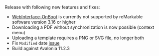 Release with following new features and fixes:
- [WebInterface-OnBoot](https://github.com/rM-self-serve/webinterface-onboot) is currently not supported by reMarkable software version 3.16 or higher
- Downloading a PDF without synchronization is now possible (context menu)
- Uploading a template requires a PNG or SVG file, no longer both
- Fix `Modified` date [issue](https://github.com/ds160/remarkable-remember/issues/24)
- Build against Avalonia 11.2.3
